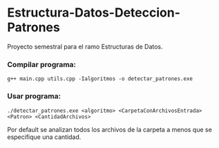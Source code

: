# Estructura-Datos-Deteccion-Patrones
Proyecto semestral para el ramo Estructuras de Datos.

### Compilar programa: 
`g++ main.cpp utils.cpp -Ialgoritmos -o detectar_patrones.exe`

### Usar programa:
`./detectar_patrones.exe <algoritmo> <CarpetaConArchivosEntrada> <Patron> <CantidadArchivos>`

Por default se analizan todos los archivos de la carpeta a menos que se especifique una cantidad.